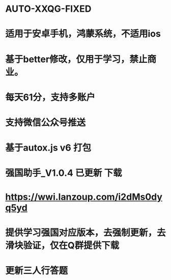 # AUTO-XXQG-FIXED
# 适用于安卓手机，鸿蒙系统，不适用ios
# 基于better修改，仅用于学习，禁止商业。
# 每天61分，支持多账户
# 支持微信公众号推送
# 基于autox.js v6  打包
# 强国助手_V1.0.4 已更新 下载 
# https://wwi.lanzoup.com/i2dMs0dyq5yd
# 提供学习强国对应版本，去强制更新，去滑块验证，仅在Q群提供下载
# 更新三人行答题
